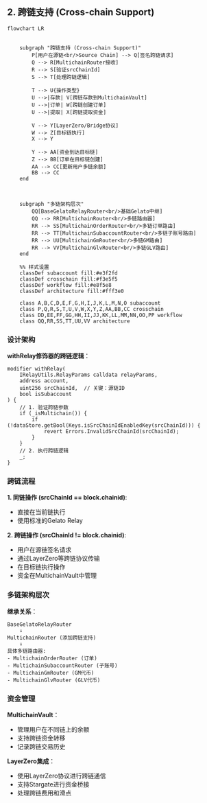 

## 2. 跨链支持 (Cross-chain Support)


```mermaid
flowchart LR
   
    
    subgraph "跨链支持 (Cross-chain Support)"
        P[用户在源链<br/>Source Chain] --> Q[签名跨链请求]
        Q --> R[MultichainRouter接收]
        R --> S[验证srcChainId]
        S --> T[处理跨链逻辑]
        
        T --> U{操作类型}
        U -->|存款| V[跨链存款到MultichainVault]
        U -->|订单| W[跨链创建订单]
        U -->|提取| X[跨链提取资金]
        
        V --> Y[LayerZero/Bridge协议]
        W --> Z[目标链执行]
        X --> Y
        
        Y --> AA[资金到达目标链]
        Z --> BB[订单在目标链创建]
        AA --> CC[更新用户多链余额]
        BB --> CC
    end
    
 
    
    subgraph "多链架构层次"
        QQ[BaseGelatoRelayRouter<br/>基础Gelato中继]
        QQ --> RR[MultichainRouter<br/>多链路由器]
        RR --> SS[MultichainOrderRouter<br/>多链订单路由]
        RR --> TT[MultichainSubaccountRouter<br/>多链子账号路由]
        RR --> UU[MultichainGmRouter<br/>多链GM路由]
        RR --> VV[MultichainGlvRouter<br/>多链GLV路由]
    end
    
    %% 样式设置
    classDef subaccount fill:#e3f2fd
    classDef crosschain fill:#f3e5f5
    classDef workflow fill:#e8f5e8
    classDef architecture fill:#fff3e0
    
    class A,B,C,D,E,F,G,H,I,J,K,L,M,N,O subaccount
    class P,Q,R,S,T,U,V,W,X,Y,Z,AA,BB,CC crosschain
    class DD,EE,FF,GG,HH,II,JJ,KK,LL,MM,NN,OO,PP workflow
    class QQ,RR,SS,TT,UU,VV architecture
``` 
### 设计架构

**withRelay修饰器的跨链逻辑**：
```solidity
modifier withRelay(
    IRelayUtils.RelayParams calldata relayParams,
    address account,
    uint256 srcChainId,  // 关键：源链ID
    bool isSubaccount
) {
    // 1. 验证跨链参数
    if (_isMultichain()) {
        if (!dataStore.getBool(Keys.isSrcChainIdEnabledKey(srcChainId))) {
            revert Errors.InvalidSrcChainId(srcChainId);
        }
    }
    // 2. 执行跨链逻辑
    _;
}
```

### 跨链流程

**1. 同链操作 (srcChainId == block.chainid)**:
- 直接在当前链执行
- 使用标准的Gelato Relay

**2. 跨链操作 (srcChainId != block.chainid)**:
- 用户在源链签名请求
- 通过LayerZero等跨链协议传输
- 在目标链执行操作
- 资金在MultichainVault中管理

### 多链架构层次

**继承关系**：
```
BaseGelatoRelayRouter
    ↓
MultichainRouter (添加跨链支持)
    ↓
具体多链路由器:
- MultichainOrderRouter (订单)
- MultichainSubaccountRouter (子账号)
- MultichainGmRouter (GM代币)
- MultichainGlvRouter (GLV代币)
```

### 资金管理

**MultichainVault**：
- 管理用户在不同链上的余额
- 支持跨链资金转移
- 记录跨链交易历史

**LayerZero集成**：
- 使用LayerZero协议进行跨链通信
- 支持Stargate进行资金桥接
- 处理跨链费用和滑点
 

